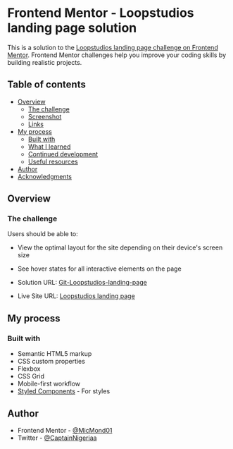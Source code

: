 # Frontend Mentor - Loopstudios landing page solution

This is a solution to the [Loopstudios landing page challenge on Frontend Mentor](https://www.frontendmentor.io/challenges/loopstudios-landing-page-N88J5Onjw). Frontend Mentor challenges help you improve your coding skills by building realistic projects. 

## Table of contents

- [Overview](#overview)
  - [The challenge](#the-challenge)
  - [Screenshot](#screenshot)
  - [Links](#links)
- [My process](#my-process)
  - [Built with](#built-with)
  - [What I learned](#what-i-learned)
  - [Continued development](#continued-development)
  - [Useful resources](#useful-resources)
- [Author](#author)
- [Acknowledgments](#acknowledgments)


## Overview

### The challenge

Users should be able to:

- View the optimal layout for the site depending on their device's screen size
- See hover states for all interactive elements on the page


- Solution URL: [Git-Loopstudios-landing-page](https://github.com/Loopstudios-landing-page)
- Live Site URL: [Loopstudios landing page](https://micmond01.github.io/Loopstudios-landing-page)

## My process

### Built with

- Semantic HTML5 markup
- CSS custom properties
- Flexbox
- CSS Grid
- Mobile-first workflow
- [Styled Components](https://styled-components.com/) - For styles




## Author

- Frontend Mentor - [@MicMond01](https://www.frontendmentor.io/profile/MicMond01)
- Twitter - [@CaptainNigeriaa](https://www.twitter.com/CaptainNigeria)



